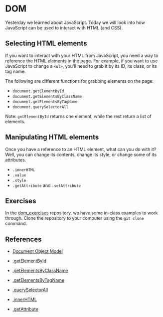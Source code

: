 # DOM

Yesterday we learned about JavaScript. Today we will look into how
JavaScript can be used to interact with HTML (and CSS).

## Selecting HTML elements

If you want to interact with your HTML from JavaScript, you need a way
to reference the HTML elements in the page. For example, if you want
to use JavaScript to change a `<ul>`, you'll need to grab it by its
ID, its class, or its tag name.

The following are different functions for grabbing elements on the
page:

- `document.getElementById`
- `document.getElementsByClassName`
- `document.getElementsByTagName`
- `document.querySelectorAll`

Note: `getElementById` returns one element, while the rest return a
list of elements.

## Manipulating HTML elements

Once you have a reference to an HTML element, what can you do with it?
Well, you can change its contents, change its style, or change some of
its attributes.

- `.innerHTML`
- `.value`
- `.style`
- `.getAttribute` and `.setAttribute`

## Exercises

In the [dom_exercises](https://github.com/wdi-sf-jan/dom_exercises)
repository, we have some in-class examples to work through. Clone the
repository to your computer using the `git clone` command.

## References

- [Document Object Model](https://developer.mozilla.org/en-US/docs/Web/API/Document_Object_Model)

- [.getElementById](https://developer.mozilla.org/en-US/docs/Web/API/document.getElementById)
- [.getElementsByClassName](https://developer.mozilla.org/en-US/docs/Web/API/document.getElementsByClassName)
- [.getElementsByTagName](https://developer.mozilla.org/en-US/docs/Web/API/document.getElementsByTagName)
- [.querySelectorAll](https://developer.mozilla.org/en-US/docs/Web/API/Document.querySelectorAll)

- [.innerHTML](https://developer.mozilla.org/en-US/docs/Web/API/Element.innerHTML)
- [.getAttribute](https://developer.mozilla.org/en-US/docs/Web/API/element.getAttribute)

